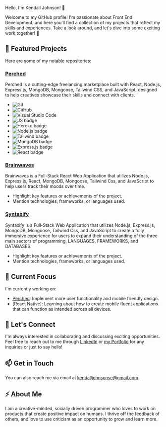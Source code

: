 Hello, I'm Kendall Johnson! 👋

Welcome to my GitHub profile! I'm passionate about Front End Development, and here you'll find a collection of my projects that reflect my skills and experiences. Take a look around, and let's dive into some exciting work together! 🚀

## 🔭 Featured Projects

Here are some of my notable repositories:

### [Perched](https://github.com/kendall-johnson/perched)
Perched is a cutting-edge freelancing marketplace built with React, Node.js, Express.js, MongoDB, Mongoose, Tailwind CSS, and JavaScript, designed to help creatives showcase their skills and connect with clients.

- ![Git](https://img.shields.io/badge/GIT-E44C30?style=for-the-badge&logo=git&logoColor=white)
- ![GitHub](https://img.shields.io/badge/GitHub-100000?style=for-the-badge&logo=github&logoColor=white)
- ![Visual Studio Code](https://img.shields.io/badge/Visual_Studio_Code-0078D4?style=for-the-badge&logo=visual%20studio%20code&logoColor=white)
- ![JS badge](https://img.shields.io/badge/JavaScript-323330?style=for-the-badge&logo=javascript&logoColor=F7DF1E)
- ![Heroku badge](https://img.shields.io/badge/Heroku-430098?style=for-the-badge&logo=heroku&logoColor=white)
- ![Node.js badge](https://img.shields.io/badge/Node.js-339933?style=for-the-badge&logo=nodedotjs&logoColor=white)
- ![Tailwind badge](https://img.shields.io/badge/Tailwind_CSS-38B2AC?style=for-the-badge&logo=tailwind-css&logoColor=white)
- ![MongoDB badge](https://img.shields.io/badge/MongoDB-4EA94B?style=for-the-badge&logo=mongodb&logoColor=white)
- ![Express.js badge](https://img.shields.io/badge/Express.js-000000?style=for-the-badge&logo=express&logoColor=white)
- ![React badge](https://img.shields.io/badge/React-20232A?style=for-the-badge&logo=react&logoColor=61DAFB)

### [Brainwaves](https://github.com/kendall-johnson/brainwaves)
Brainwaves is a Full-Stack React Web Application that utilizes Node.js, Express.js, React, MongoDB, Mongoose, Tailwind Css, and JavaScript to help users track their moods over time. 

- Highlight key features or achievements of the project.
- Mention technologies, frameworks, or languages used.

### [Syntaxify](https://github.com/https-github-com-anthonykhong/Syntaxify)
Syntaxify is a Full-Stack Web Application that utilizes Node.js, Express.js, MongoDB, Mongoose, Tailwind Css, and JavaScript to create a fully immersive experience for users to expand their understanding of the three main sectors of programming, LANGUAGES, FRAMEWORKS, and DATABASES.

- Highlight key features or achievements of the project.
- Mention technologies, frameworks, or languages used.

## 🌱 Current Focus

I'm currently working on:

- [Perched](https://github.com/kendall-johnson/perched): Implement more user functionality and mobile friendly design.
- [React Native]: Learning about how to create mobile fluent applications that can function as intended across all devices.

## 💬 Let's Connect

I'm always interested in collaborating and discussing exciting opportunities. Feel free to reach out to me through [LinkedIn](https://www.linkedin.com/in/kendalljohnson-se/) or [my Portfolio](https://www.kendalljohnson.dev/) for any inquiries or just to say hello!

## 📫 Get in Touch

You can also reach me via email at [kendalljohnsonse@gmail.com](mailto:kendalljohnsonse@gmail.com).

## ⚡ About Me

I am a creative-minded, socially driven programmer who loves to work on products that create positive impact on humans. I thrive off the feedback of others, and love to use criticism as an opportunity to grow and learn more. 



